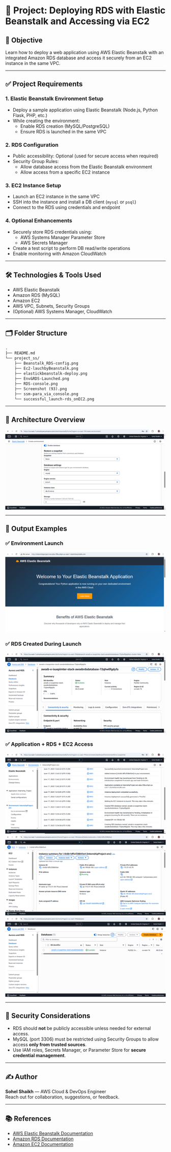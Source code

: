 # 📘 Project: Deploying RDS with Elastic Beanstalk and Accessing via EC2

## 🎯 Objective
Learn how to deploy a web application using AWS Elastic Beanstalk with an integrated Amazon RDS database and access it securely from an EC2 instance in the same VPC.

---

## ✅ Project Requirements

### 1. Elastic Beanstalk Environment Setup
- Deploy a sample application using Elastic Beanstalk (Node.js, Python Flask, PHP, etc.)
- While creating the environment:
  - Enable RDS creation (MySQL/PostgreSQL)
  - Ensure RDS is launched in the same VPC

### 2. RDS Configuration
- Public accessibility: Optional (used for secure access when required)
- Security Group Rules:
  - Allow database access from the Elastic Beanstalk environment
  - Allow access from a specific EC2 instance

### 3. EC2 Instance Setup
- Launch an EC2 instance in the same VPC
- SSH into the instance and install a DB client (`mysql` or `psql`)
- Connect to the RDS using credentials and endpoint

### 4. Optional Enhancements
- Securely store RDS credentials using:
  - AWS Systems Manager Parameter Store
  - AWS Secrets Manager
- Create a test script to perform DB read/write operations
- Enable monitoring with Amazon CloudWatch

---

## 🛠️ Technologies & Tools Used
- AWS Elastic Beanstalk
- Amazon RDS (MySQL)
- Amazon EC2
- AWS VPC, Subnets, Security Groups
- (Optional) AWS Systems Manager, CloudWatch

---

## 🗂️ Folder Structure
```
.
├── README.md
└── project_ss/
    ├── Beanstalk_RDS-config.png
    ├── Ec2-lauchbyBeanstalk.png
    ├── elastickbeanstalk-deploy.png
    ├── Env&RDS-Launched.png
    ├── RDS-console.png
    ├── Screenshot (93).png
    ├── ssm-para_via_console.png
    └── successful_launch-rds_onEC2.png
```

---

## 🧱 Architecture Overview
![Architecture Diagram](project_ss/Beanstalk_RDS-config.png)

---

## 📸 Output Examples

### ✅ Environment Launch
![Elastic Beanstalk Deploy](project_ss/elastickbeanstalk-deploy.png)

### ✅ RDS Created During Launch
![RDS Console](project_ss/RDS-console.png)

### ✅ Application + RDS + EC2 Access
![Environment + RDS](project_ss/Env&RDS-Launched.png)
![EC2 Launched](project_ss/Ec2-lauchbyBeanstalk.png)
![Access via EC2](project_ss/successful_launch-rds_onEC2.png)

---

## 🔐 Security Considerations
- RDS should **not** be publicly accessible unless needed for external access.
- MySQL (port 3306) must be restricted using Security Groups to allow access **only from trusted sources**.
- Use IAM roles, Secrets Manager, or Parameter Store for **secure credential management**.

---

## ✍️ Author
**Sohel Shaikh** — AWS Cloud & DevOps Engineer  
Reach out for collaboration, suggestions, or feedback.

---

## 📚 References
- [AWS Elastic Beanstalk Documentation](https://docs.aws.amazon.com/elasticbeanstalk/)
- [Amazon RDS Documentation](https://docs.aws.amazon.com/rds/)
- [Amazon EC2 Documentation](https://docs.aws.amazon.com/ec2/)
